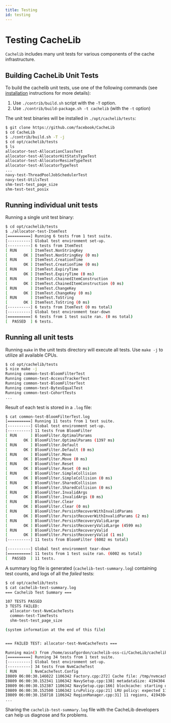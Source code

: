 ```yaml
---
title: Testing
id: testing
---
```


# Testing CacheLib

`Cachelib` includes many unit tests for various components
of the cache infrastructure.

## Building CacheLib Unit Tests

To build the cachelib unit tests, use one of the following commands
(see [installation](installation) instructions for more details):

1. Use `./contrib/build.sh` script with the `-T` option.
2. Use `./contrib/build-package.sh -t cachelib` (with the `-t` option)

The unit test binaries will be installed in `./opt/cachelib/tests`:

```sh
$ git clone https://github.com/facebook/CacheLib
$ cd CacheLib
$ ./contrib/build.sh -T -j
$ cd opt/cachelib/tests
$ ls
allocator-test-AllocationClassTest
allocator-test-AllocatorHitStatsTypeTest
allocator-test-AllocatorResizeTypeTest
allocator-test-AllocatorTypeTest
...
navy-test-ThreadPoolJobSchedulerTest
navy-test-UtilsTest
shm-test-test_page_size
shm-test-test_posix
```


## Running individual unit tests

Running a single unit test binary:

```sh
$ cd opt/cachelib/tests
$ ./allocator-test-ItemTest 
[==========] Running 6 tests from 1 test suite.
[----------] Global test environment set-up.
[----------] 6 tests from ItemTest
[ RUN      ] ItemTest.NonStringKey
[       OK ] ItemTest.NonStringKey (0 ms)
[ RUN      ] ItemTest.CreationTime
[       OK ] ItemTest.CreationTime (0 ms)
[ RUN      ] ItemTest.ExpiryTime
[       OK ] ItemTest.ExpiryTime (0 ms)
[ RUN      ] ItemTest.ChainedItemConstruction
[       OK ] ItemTest.ChainedItemConstruction (0 ms)
[ RUN      ] ItemTest.ChangeKey
[       OK ] ItemTest.ChangeKey (0 ms)
[ RUN      ] ItemTest.ToString
[       OK ] ItemTest.ToString (0 ms)
[----------] 6 tests from ItemTest (0 ms total)
[----------] Global test environment tear-down
[==========] 6 tests from 1 test suite ran. (0 ms total)
[  PASSED  ] 6 tests.
```


## Running all  unit tests

Running `make` in the unit tests directory will execute all tests.
Use `make -j` to utilize all available CPUs.

```sh
$ cd opt/cachelib/tests
$ nice make -j
Running common-test-BloomFilterTest
Running common-test-AccessTrackerTest
Running common-test-BloomFilterTest
Running common-test-BytesEqualTest
Running common-test-CohortTests
...
```

Result of each test is stored in a `.log` file:

```sh
$ cat common-test-BloomFilterTest.log
[==========] Running 11 tests from 1 test suite.
[----------] Global test environment set-up.
[----------] 11 tests from BloomFilter
[ RUN      ] BloomFilter.OptimalParams
[       OK ] BloomFilter.OptimalParams (1397 ms)
[ RUN      ] BloomFilter.Default
[       OK ] BloomFilter.Default (0 ms)
[ RUN      ] BloomFilter.Move
[       OK ] BloomFilter.Move (0 ms)
[ RUN      ] BloomFilter.Reset
[       OK ] BloomFilter.Reset (0 ms)
[ RUN      ] BloomFilter.SimpleCollision
[       OK ] BloomFilter.SimpleCollision (0 ms)
[ RUN      ] BloomFilter.SharedCollision
[       OK ] BloomFilter.SharedCollision (0 ms)
[ RUN      ] BloomFilter.InvalidArgs
[       OK ] BloomFilter.InvalidArgs (0 ms)
[ RUN      ] BloomFilter.Clear
[       OK ] BloomFilter.Clear (0 ms)
[ RUN      ] BloomFilter.PersistRecoverWithInvalidParams
[       OK ] BloomFilter.PersistRecoverWithInvalidParams (2 ms)
[ RUN      ] BloomFilter.PersistRecoveryValidLarge
[       OK ] BloomFilter.PersistRecoveryValidLarge (4599 ms)
[ RUN      ] BloomFilter.PersistRecoveryValid
[       OK ] BloomFilter.PersistRecoveryValid (1 ms)
[----------] 11 tests from BloomFilter (6002 ms total)

[----------] Global test environment tear-down
[==========] 11 tests from 1 test suite ran. (6002 ms total)
[  PASSED  ] 11 tests.
```

A summary log file is generated (`cachelib-test-summary.log`) containing test counts,
and logs of all the *failed* tests:

```sh
$ cd opt/cachelib/tests
$ cat cachelib-test-summary.log
=== Cachelib Test Summary ===

107 TESTS PASSED
3 TESTS FAILED:
  allocator-test-NvmCacheTests
  common-test-TimeTests
  shm-test-test_page_size

(system information at the end of this file)


=== FAILED TEST: allocator-test-NvmCacheTests ===

Running main() from /home/assafgordon/cachelib-oss-ci/CacheLib/cachelib/external/googletest/googletest/src/gtest_main.cc
[==========] Running 34 tests from 1 test suite.
[----------] Global test environment set-up.
[----------] 34 tests from NvmCacheTest
[ RUN      ] NvmCacheTest.Config
I0809 06:00:30.146022 1106342 Factory.cpp:272] Cache file: /tmp/nvmcache-cachedir/1106342/navy size: 104857600 truncate: 0
I0809 06:00:30.152341 1106342 NavySetup.cpp:138] metadataSize: 4194304 bigHashCacheOffset: 52428800 bigHashCacheSize: 52428800
I0809 06:00:30.152387 1106342 NavySetup.cpp:166] blockcache: starting offset: 4194304, block cache size: 46137344
I0809 06:00:30.152500 1106342 LruPolicy.cpp:21] LRU policy: expected 11 regions
I0809 06:00:30.158718 1106342 RegionManager.cpp:31] 11 regions, 4194304 bytes each
...
```


Sharing the `cachelib-test-summary.log` file with the CacheLib developers can help us diagnose and fix problems.
